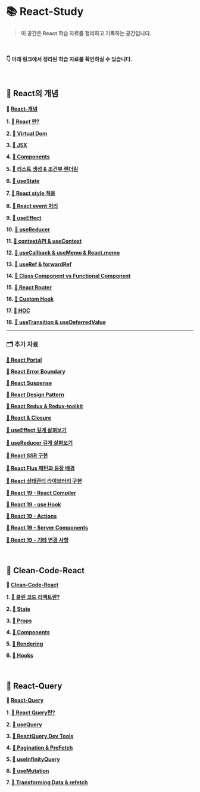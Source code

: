# 📚 React-Study

> #### 이 공간은 React 학습 자료를 정리하고 기록하는 공간입니다.

<br>

**👇 아래 링크에서 정리된 학습 자료를 확인하실 수 있습니다.**

<br>

## 📝 React의 개념

**🔗 [React-개념](https://spotted-operation-dcc.notion.site/d4c2daa63e624731adf9d7ec754f6f43?pvs=4)**

**1. [📘 React 란?](https://spotted-operation-dcc.notion.site/1-React-630dfc6031fb45b1a57e5aed05f778ed?pvs=4)**

**2. [📘 Virtual Dom](https://spotted-operation-dcc.notion.site/2-Virtual-Dom-57816381c3dd472b868eccef570634b2)**

**3. [📘 JSX](https://spotted-operation-dcc.notion.site/3-JSX-e8fe717f4baf457eaa4e2f9ce38dda65?pvs=4)**

**4. [📘 Components](https://spotted-operation-dcc.notion.site/4-6df51df87c56467d83f2e7cbebd9e94e?pvs=4)**

**5. [📘 리스트 생성 & 조건부 렌더링](https://spotted-operation-dcc.notion.site/5-9226b546bd9a418eb74e970fe59b5be5?pvs=4)**

**6. [📘 useState](https://spotted-operation-dcc.notion.site/6-useState-6acfddd6e34f47ec92936c0e87c52ae7?pvs=4)**

**7. [📘 React style 적용](https://spotted-operation-dcc.notion.site/7-React-8a2c01df158a4dbd9d3ee29bf6425a53?pvs=4)**

**8. [📘 React event 처리](https://spotted-operation-dcc.notion.site/8-React-d4c57818797a4eebb6b7264a86d8a019?pvs=4)**

**9. [📘 useEffect](https://spotted-operation-dcc.notion.site/9-useEffect-3893d0fd9c8148e88ad2bf53decf9a34?pvs=4)**

**10. [📘 useReducer](https://spotted-operation-dcc.notion.site/10-useReducer-21bcbd8e81514ff683368803de54fc6a?pvs=4)**

**11. [📘 contextAPI & useContext](https://spotted-operation-dcc.notion.site/11-contextAPI-useContext-4f85c001a7154d74b04765d4f2b93cff?pvs=4)**

**12. [📘 useCallback & useMemo & React.memo](https://spotted-operation-dcc.notion.site/12-useCallback-useMemo-React-memo-5184c6dbdbc7452fa39c48c31ee47808?pvs=4)**

**13. [📘 useRef & forwardRef](https://spotted-operation-dcc.notion.site/13-useRef-forwardRef-cdf21a1afc664251a9d53d52b473f880?pvs=4)**

**14. [📘 Class Component vs Functional Component](https://spotted-operation-dcc.notion.site/14-Class-Component-vs-Functional-Component-b58a9903e30148dc801af1b68ad0269f?pvs=4)**

**15. [📘 React Router](https://spotted-operation-dcc.notion.site/15-React-Router-ad69d5ae951d4b10830ebc46c60455f5?pvs=4)**

**16. [📘 Custom Hook](https://spotted-operation-dcc.notion.site/16-Custom-Hook-a9a679c6ead344a0a4835e02565cf0d0?pvs=4)**

**17. [📘 HOC](https://spotted-operation-dcc.notion.site/17-HOC-High-Order-Component-56a95c5fc88e4679949cb89d51ef51ef?pvs=4)**

**18. [📘 useTransition & useDeferredValue](https://spotted-operation-dcc.notion.site/18-useTransition-useDeferredValue-12212b90211180d6a8e1ed8dd66bad7f)**

---

### 🗂 추가 자료

**[📘 React Portal](https://spotted-operation-dcc.notion.site/React-Portal-290d62f54a974da3b0879e83811bf879?pvs=4)**

**[📘 React Error Boundary](https://spotted-operation-dcc.notion.site/React-Error-Boundary-4036401817e5412489ac42459741578c?pvs=4)**

**[📘 React Suspense](https://spotted-operation-dcc.notion.site/React-Suspense-1bafedc4bd8d434f957fafddca48ff36?pvs=4)**

**[📘 React Design Pattern](https://spotted-operation-dcc.notion.site/React-Design-Pattern-1c8c91eb4a6843c4ab0f26e657c330f6?pvs=4)**

**[📘 React Redux & Redux-toolkit](https://spotted-operation-dcc.notion.site/React-Redux-Redux-toolkit-40ec0d72469f4d6487e369ea06b82df3?pvs=4)**

**[📘 React & Closure](https://spotted-operation-dcc.notion.site/React-Closure-a984a9d0606b4802b8ef2da48bbaec95?pvs=74)**

**[📘 useEffect 깊게 살펴보기](https://spotted-operation-dcc.notion.site/useEffect-342db03cbf944f73959d90a48f59bdbf?pvs=74)**

**[📘 useReducer 깊게 살펴보기](https://spotted-operation-dcc.notion.site/useReducer-27355cb9cdc24756bdacb282ba7c6567?pvs=74)**

**[📘 React SSR 구현](https://spotted-operation-dcc.notion.site/React-SSR-8c6663e8bdcc4d8ab3c4f7512e628337?pvs=74)**

**[📘 React Flux 패턴과 등장 배경](https://spotted-operation-dcc.notion.site/React-Flux-f07db34de5b647d89432c70a1e3900a8?pvs=74)**

**[📘 React 상태관리 라이브러리 구현](https://spotted-operation-dcc.notion.site/React-98620e397bd046abac6549001b65fc67?pvs=74)**

**[📘 React 19 - React Compiler](https://spotted-operation-dcc.notion.site/React-Compiler-11f12b9021118098a5f3f1f7d0559910?pvs=74)**

**[📘 React 19 - use Hook](https://spotted-operation-dcc.notion.site/use-Hook-11f12b90211180308cb9e74b5390f439?pvs=74)**

**[📘 React 19 - Actions](https://spotted-operation-dcc.notion.site/Actions-11f12b90211180cebf18edae6d3ce05e)**

**[📘 React 19 - Server Components](https://spotted-operation-dcc.notion.site/Server-Components-12112b902111802d9942f430c11cff22)**

**[📘 React 19 - 기타 변경 사항](https://spotted-operation-dcc.notion.site/Etc-12112b90211180269a10da12004386dc)**

<br/>

## 🧹 Clean-Code-React

**🔗 [Clean-Code-React](https://spotted-operation-dcc.notion.site/2f2ce40a4ecc4971b8fc697eb2d091c7?pvs=4)**

**1. [📘 클린 코드 리액트란?](https://spotted-operation-dcc.notion.site/1-c1dae15cc77446bcb23531eec06ad39b?pvs=4)**

**2. [📘 State](https://spotted-operation-dcc.notion.site/2-State-23cb47ac7973418a9a398e2bad1fc70e?pvs=4)**

**3. [📘 Props](https://spotted-operation-dcc.notion.site/3-Props-4823288cea9843628a9e3acbde6fc245?pvs=4)**

**4. [📘 Components](https://spotted-operation-dcc.notion.site/4-Components-a689da4c62604b32b247f5ac0ef02356?pvs=4)**

**5. [📘 Rendering](https://spotted-operation-dcc.notion.site/5-Rendering-85ed8ece75464e94b7d975d1ff5ace56?pvs=4)**

**6. [📘 Hooks](https://spotted-operation-dcc.notion.site/6-Hooks-fcbbbae4afde4cc791c300a57619f4d9?pvs=4)**

<br/>

## 🎈 React-Query

**🔗 [React-Query](https://spotted-operation-dcc.notion.site/React-Query-e68df6806eae44058593ddcb2d03a490?pvs=4)**

**1. [📕 React Query란?](https://spotted-operation-dcc.notion.site/1-React-Query-72cd65e902f2495c8ce92a155da67fc1?pvs=4)**

**2. [📕 useQuery](https://spotted-operation-dcc.notion.site/2-useQuery-1a67ca4c286246f8869dfa3c4319b5c2?pvs=4)**

**3. [📕 ReactQuery Dev Tools](https://spotted-operation-dcc.notion.site/3-React-Query-Dev-Tools-03c3a5ddea694f9096c15b0f3b4d61c6?pvs=4)**

**4. [📕 Pagination & PreFetch](https://spotted-operation-dcc.notion.site/4-Pagination-preFetch-8f9207fc84534d4f8f3474ba4c72164f?pvs=4)**

**5. [📕 useInfinityQuery](https://spotted-operation-dcc.notion.site/5-useInfiniteQuery-b96fc3955c6b44ddb4e769fcbaa2cf4a?pvs=4)**

**6. [📕 useMutation](https://spotted-operation-dcc.notion.site/6-useMutation-d0bc559320ee4e6791c362859080c4cc?pvs=4)**

**7. [📕 Transforming Data & refetch](https://spotted-operation-dcc.notion.site/7-Tramsforming-Data-Refetch-2b14a90474464cc68552467bb3786c02?pvs=4)**
